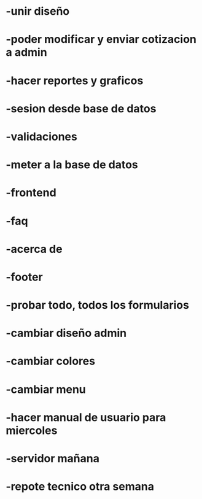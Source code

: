 # -unir diseño
#	-poder modificar y enviar cotizacion a admin
#	-hacer reportes y graficos
#	-sesion desde base de datos
#	-validaciones
#	-meter a la base de datos
#	-frontend
#	-faq
#	-acerca de
#	-footer
#	-probar todo, todos los formularios
# -cambiar diseño admin
#	-cambiar colores
#	-cambiar menu
# -hacer manual de usuario para miercoles
# -servidor mañana
# -repote tecnico otra semana